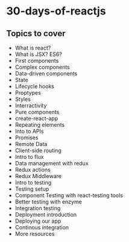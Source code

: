 # 30-days-of-reactjs

## Topics to cover 
- What is react?
- What is JSX? ES6?
- First components
- Complex components
- Data-driven components
- State
- Lifecycle hooks
- Proptypes
- Styles
- Interractivity
- Pure components
- create-react-app
- Repeating elements
- Into to APIs
- Promises 
- Remote Data
- Client-side routing
- Intro to flux
- Data management with redux
- Redux actions
- Redux Middleware
- Intro to testing
- Testing setup 
- Component Testing with react-testing tools
- Better testing with enzyme 
- Integration testing 
- Deployment introduction
- Deploying our app
- Continous integration
- More resources

